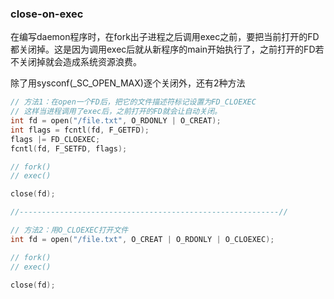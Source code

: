 ### close-on-exec

在编写daemon程序时，在fork出子进程之后调用exec之前，要把当前打开的FD都关闭掉。这是因为调用exec后就从新程序的main开始执行了，之前打开的FD若不关闭掉就会造成系统资源浪费。

除了用sysconf(_SC_OPEN_MAX)逐个关闭外，还有2种方法

```c
// 方法1：在open一个FD后，把它的文件描述符标记设置为FD_CLOEXEC
// 这样当进程调用了exec后，之前打开的FD就会让自动关闭。
int fd = open("/file.txt", O_RDONLY | O_CREAT);
int flags = fcntl(fd, F_GETFD);
flags |= FD_CLOEXEC;
fcntl(fd, F_SETFD, flags);

// fork()
// exec()

close(fd);

//----------------------------------------------------------//

// 方法2：用O_CLOEXEC打开文件
int fd = open("/file.txt", O_CREAT | O_RDONLY | O_CLOEXEC);

// fork()
// exec()

close(fd);
```

